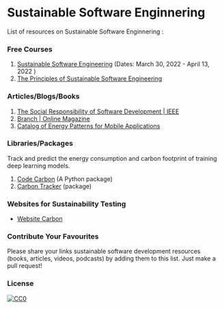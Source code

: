 # Sustainable Software Enginnering

List of resources on Sustainable Software Enginnering :

### Free Courses
1. [Sustainable Software Engineering](https://open.hpi.de/courses/sustainablesoftware2022?locale=en) (Dates: March 30, 2022 - April 13, 2022 )
2. [The Principles of Sustainable Software Engineering](https://docs.microsoft.com/en-us/learn/modules/sustainable-software-engineering-overview/?ocid=AID3038246&WT.mc_id=green-9537-cxa)


### Articles/Blogs/Books
1. [The Social Responsibility of Software Development | IEEE](https://ieeexplore.ieee.org/stamp/stamp.jsp?tp=&arnumber=7888390)
2. [Branch | Online Magazine](https://branch.climateaction.tech/issues/)
3. [Catalog of Energy Patterns for Mobile Applications](https://arxiv.org/pdf/1901.03302.pdf)

### Libraries/Packages
Track and predict the energy consumption and carbon footprint of training deep learning models.    
1. [Code Carbon](https://codecarbon.io) (A Python package)    
2. [Carbon Tracker](https://github.com/lfwa/carbontracker) (package)   

### Websites for Sustainability Testing
- [Website Carbon](https://www.websitecarbon.com) 





### Contribute Your Favourites

Please share your links sustainable software development resources (books, articles, videos, podcasts) by adding them to this list. Just make a pull request!


### License

[![CC0](http://mirrors.creativecommons.org/presskit/buttons/88x31/svg/cc-zero.svg)](https://creativecommons.org/publicdomain/zero/1.0/)